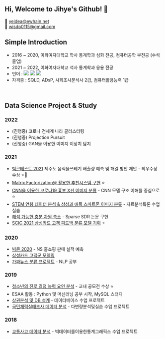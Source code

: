 ## Hi, Welcome to Jihye's Github! 👋
:e-mail: yeidea@ewhain.net <br>
:e-mail: wisdo0115@gmail.com

## Simple Introduction
- 2016 ~ 2020, 이화여자대학교 학사 통계학과 심화 전공, 컴퓨터공학 부전공 (수석 졸업)
- 2021 ~ 2022, 이화여자대학교 석사 통계학과 응용 전공
- 언어 : <img src="https://img.shields.io/badge/Python-green?style=flat&logo=Python&logoColor=3776AB"/></a> <img src="https://img.shields.io/badge/R-yellow?style=flat&logo=R&logoColor=#276DC3"/></a> <img src="https://img.shields.io/badge/MySQL-4479A1?style=flat&logo=MySQL&logoColor=white"/></a> 
- 자격증 : SQLD, ADsP, 사회조사분석사 2급, 컴퓨터활용능력 1급 <br>

<br>

## Data Science Project & Study
### 2022
- (진행중) 코로나 전세계 나라 클러스터링
- (진행중) Projection Pursuit
- (진행중) GAN을 이용한 이미지 이상치 탐지

### 2021
- [빅콘테스트 2021](https://github.com/jihye0115/2021-Bigcontest2021-JejuFoodWaste) 제주도 음식물쓰레기 배출량 예측 및 해결 방안 제안 - 최우수상 수상 :star::star2:
- [Matrix Factorization을 활용한 추천시스템 구현](https://github.com/jihye0115/2021-Recommendation-System-Project) :star:
- [CNN을 이용한 코로나19 흉부 X선 이미지 분류](https://github.com/jihye0115/2021-Covid-Image-Analysis-using-CNN) - CNN 모델 구조 이해를 중심으로 :star:
- [STEM 연봉 데이터 분석 & 삼성과 애플 스마트폰 이미지 분류](https://github.com/jihye0115/2021-Advanced-Data-Analysis-Final-Project) - 자료분석특론 수업 실습
- [해석 가능한 충분 차원 축소](https://github.com/jihye0115/2021-Sparse-SDR-Project) - Sparse SDR 논문 구현
- [SCIC 2021 삼성카드 고객 피드백 분류 모델 기획](https://github.com/jihye0115/2021-SCIC2021-NLP) :star:

### 2020
- [빅콘 2020](https://github.com/jihye0115/2020-Bigcontest2020-NSshop) - NS 홈쇼핑 판매 실적 예측
- [삼성카드 고객군 모델링](https://github.com/jihye0115/2020-SCDC2020)
- [가짜뉴스 분류 프로젝트](https://github.com/jihye0115/2020-Fakenews_Classification_project_with-ESAA) - NLP 공부

### 2019
- [청소년의 진로 결정 능력 요인 분석](https://github.com/jihye0115/2019-Teen-Career-Decision) - 교내 공모전 수상 :star:
- ESAA 활동 : Python 및 머신러닝 공부 시작, MySQL 스터디
- [상권분석 및 DB 설계](https://github.com/jihye0115/2018-2019-course-project) - 데이터베이스 수업 프로젝트
- [국민체력실태조사 데이터 분석](https://github.com/jihye0115/2018-2019-course-project) - 다변량분석및실습 수업 프로젝트

### 2018
- [교통사고 데이터 분석](https://github.com/jihye0115/2018-2019-course-project) - 빅데이터를이용한통계그래픽스 수업 프로젝트



<!--
**jihye0115/jihye0115** is a ✨ _special_ ✨ repository because its `README.md` (this file) appears on your GitHub profile.

Here are some ideas to get you started:

- 🔭 I’m currently working on ...
- 🌱 I’m currently learning ...
- 👯 I’m looking to collaborate on ...
- 🤔 I’m looking for help with ...
- 💬 Ask me about ...
- 📫 How to reach me: ...
- 😄 Pronouns: ...
- ⚡ Fun fact: ...
-->
